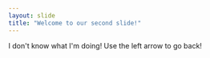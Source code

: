 ```yaml
---
layout: slide
title: "Welcome to our second slide!"
---
```

I don't  know what I'm doing!
Use the left arrow to go back!
